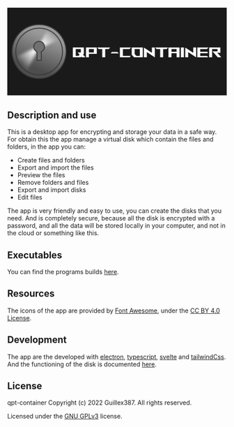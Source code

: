 <p align="center">
  <img src="https://raw.githubusercontent.com/Guillex387/qpt-container/master/assets/logo_with_name.png">
</p>

## Description and use

This is a desktop app for encrypting and storage your data in a safe way.
For obtain this the app manage a virtual disk which contain the files and folders, in the app you can:

- Create files and folders
- Export and import the files
- Preview the files
- Remove folders and files
- Export and import disks
- Edit files

The app is very friendly and easy to use, you can create the disks that you need. And is completely secure, because all the disk is encrypted with a password, and all the data will be stored locally in your computer, and not in the cloud or something like this.

## Executables

You can find the programs builds [here](https://github.com/Guillex387/qpt-container/releases/latest).

## Resources

The icons of the app are provided by [Font Awesome](https://fontawesome.com), under the [CC BY 4.0 License](https://creativecommons.org/licenses/by/4.0/).

## Development

The app are the developed with [electron](https://www.electronjs.org), [typescript](https://www.typescriptlang.org), [svelte](https://svelte.dev) and [tailwindCss](https://tailwindcss.com). And the functioning of the disk is documented [here](docs/qpt-container%20Disk%20docs%20cbb2f5768712442b9a2eae8517c85888.md).

## License

qpt-container Copyright (c) 2022 Guillex387. All rights reserved.

Licensed under the [GNU GPLv3](https://github.com/Guillex387/qpt-container/blob/master/COPYING) license.
